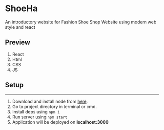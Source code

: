 # ShoeHa
An introductory website for Fashion Shoe Shop Website using modern web style and react
## Preview

1. React
2. Html
3. CSS
4. JS

## Setup
___
1. Download and install node from [here](https://nodejs.org/en/download/).
2. Go to project directory in terminal or cmd.
3. Install deps using `npm i`
4. Run server using `npm start`
5. Application will be deployed on **localhost:3000**
